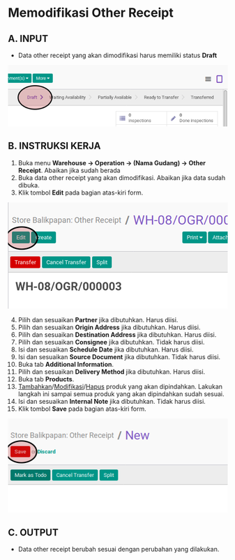 # Memodifikasi Other Receipt

## A. INPUT

* Data other receipt yang akan dimodifikasi harus memiliki status **Draft**

![](../../img/other-receipt/status-draft.png)

## B. INSTRUKSI KERJA

1. Buka menu **Warehouse -> Operation -> (Nama Gudang) -> Other Receipt**. Abaikan jika sudah berada
2. Buka data other receipt yang akan dimodifikasi. Abaikan jika data sudah dibuka.
2. Klik tombol **Edit** pada bagian atas-kiri form.

![](../../img/other-receipt/tombol-edit.png)

4. Pilih dan sesuaikan **Partner** jika dibutuhkan. Harus diisi.
5. Pilih dan sesuaikan **Origin Address** jika dibutuhkan. Harus diisi.
6. Pilih dan sesuaikan **Destination Address** jika dibutuhkan. Harus diisi.
7. Pilih dan sesuaikan **Consignee** jika dibutuhkan. Tidak harus diisi.
8. Isi dan sesuaikan **Schedule Date** jika dibutuhkan. Harus diisi.
9. Isi dan sesuaikan **Source Document** jika dibutuhkan. Tidak harus diisi.
10. Buka tab **Additional Information**.
11. Pilih dan sesuaikan **Delivery Method** jika dibutuhkan. Harus diisi.
12. Buka tab **Products**.
13. <a name="l13">[Tambahkan](./produk-tambah.md)/[Modifikasi](./produk-modifikasi.md)/[Hapus](./produk-hapus.md)</a> produk yang akan dipindahkan. Lakukan langkah ini sampai semua produk yang akan dipindahkan sudah sesuai.
14. Isi dan sesuaikan **Internal Note** jika dibutuhkan. Tidak harus diisi.
15. Klik tombol **Save** pada bagian atas-kiri form.

![](../../img/other-receipt/tombol-simpan.png)

## C. OUTPUT

* Data other receipt berubah sesuai dengan perubahan yang dilakukan.
